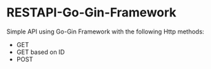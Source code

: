# RESTAPI-Go-Gin-Framework
Simple API using Go-Gin Framework with the following Http methods:

- GET
- GET based on ID
- POST
